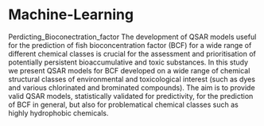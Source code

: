 # Machine-Learning
Perdicting_Bioconectration_factor
	The development of QSAR models useful for the prediction of fish bioconcentration factor (BCF) for a wide range of different chemical classes is crucial for the assessment and prioritisation of potentially persistent bioaccumulative and toxic substances.
 In this study we present QSAR models for BCF developed on a wide range of chemical structural classes of environmental and toxicological interest (such as dyes and various chlorinated and brominated compounds). The aim is to provide valid QSAR models, statistically validated for predictivity, for the prediction of BCF in general, but also for problematical chemical classes such as highly hydrophobic chemicals.
